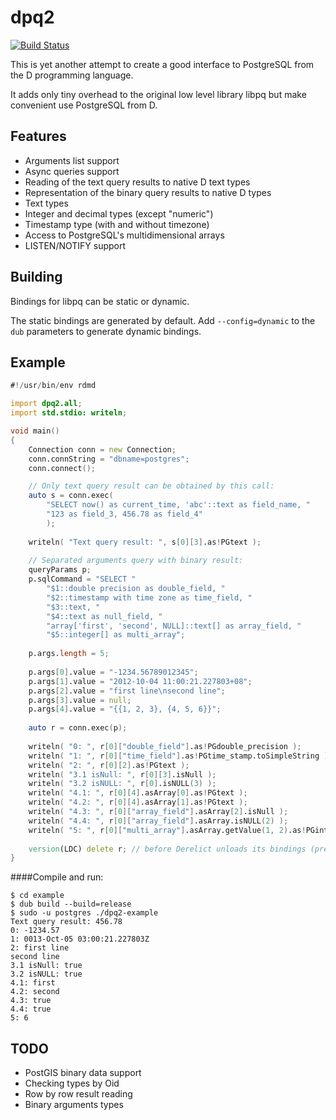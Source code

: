 dpq2
====
[![Build Status](https://travis-ci.org/denizzzka/dpq2.svg?branch=master)](https://travis-ci.org/denizzzka/dpq2)

This is yet another attempt to create a good interface to PostgreSQL from the 
D programming language.

It adds only tiny overhead to the original low level library libpq but
make convenient use PostgreSQL from D.


Features
--------

* Arguments list support
* Async queries support
* Reading of the text query results to native D text types
* Representation of the binary query results to native D types
 * Text types
 * Integer and decimal types (except "numeric")
 * Timestamp type (with and without timezone)
* Access to PostgreSQL's multidimensional arrays
* LISTEN/NOTIFY support

Building
--------

Bindings for libpq can be static or dynamic.

The static bindings are generated by default. Add `--config=dynamic`
to the `dub` parameters to generate dynamic bindings.

Example
-------
```D
#!/usr/bin/env rdmd

import dpq2.all;
import std.stdio: writeln;

void main()
{
    Connection conn = new Connection;
    conn.connString = "dbname=postgres";
    conn.connect();

    // Only text query result can be obtained by this call:
    auto s = conn.exec(
        "SELECT now() as current_time, 'abc'::text as field_name, "
        "123 as field_3, 456.78 as field_4"
        );
    
    writeln( "Text query result: ", s[0][3].as!PGtext );
    
    // Separated arguments query with binary result:
    queryParams p;
    p.sqlCommand = "SELECT "
        "$1::double precision as double_field, "
        "$2::timestamp with time zone as time_field, "
        "$3::text, "
        "$4::text as null_field, "
        "array['first', 'second', NULL]::text[] as array_field, "
        "$5::integer[] as multi_array";
    
    p.args.length = 5;
    
    p.args[0].value = "-1234.56789012345";
    p.args[1].value = "2012-10-04 11:00:21.227803+08";
    p.args[2].value = "first line\nsecond line";
    p.args[3].value = null;
    p.args[4].value = "{{1, 2, 3}, {4, 5, 6}}";
    
    auto r = conn.exec(p);
    
    writeln( "0: ", r[0]["double_field"].as!PGdouble_precision );
    writeln( "1: ", r[0]["time_field"].as!PGtime_stamp.toSimpleString );
    writeln( "2: ", r[0][2].as!PGtext );
    writeln( "3.1 isNull: ", r[0][3].isNull );
    writeln( "3.2 isNULL: ", r[0].isNULL(3) );
    writeln( "4.1: ", r[0][4].asArray[0].as!PGtext );
    writeln( "4.2: ", r[0][4].asArray[1].as!PGtext );
    writeln( "4.3: ", r[0]["array_field"].asArray[2].isNull );
    writeln( "4.4: ", r[0]["array_field"].asArray.isNULL(2) );
    writeln( "5: ", r[0]["multi_array"].asArray.getValue(1, 2).as!PGinteger );
    
    version(LDC) delete r; // before Derelict unloads its bindings (prevents SIGSEGV)
}
```
####Compile and run:
```
$ cd example
$ dub build --build=release
$ sudo -u postgres ./dpq2-example
Text query result: 456.78
0: -1234.57
1: 0013-Oct-05 03:00:21.227803Z
2: first line
second line
3.1 isNull: true
3.2 isNULL: true
4.1: first
4.2: second
4.3: true
4.4: true
5: 6
```

TODO
----

* PostGIS binary data support
* Checking types by Oid
* Row by row result reading
* Binary arguments types
